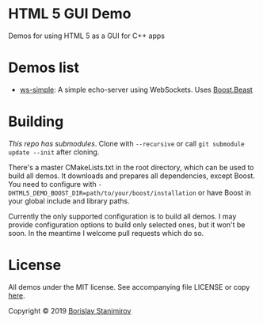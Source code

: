 # HTML 5 GUI Demo
Demos for using HTML 5 as a GUI for C++ apps

# Demos list

* [ws-simple](ws-simple): A simple echo-server using WebSockets. Uses [Boost.Beast](https://github.com/boostorg/beast)

# Building

*This repo has submodules*. Clone with `--recursive` or call `git submodule update --init` after cloning.

There's a master CMakeLists.txt in the root directory, which can be used to build all demos. It downloads and prepares all dependencies, except Boost. You need to configure with `-DHTML5_DEMO_BOOST_DIR=path/to/your/boost/installation` or have Boost in your global include and library paths.

Currently the only supported configuration is to build all demos. I may provide configuration options to build only selected ones, but it won't be soon. In the meantime I welcome pull requests which do so.

# License

All demos under the MIT license. See accompanying file LICENSE or copy [here](https://opensource.org/licenses/MIT).

Copyright &copy; 2019 [Borislav Stanimirov](https://ibob.github.io/)
